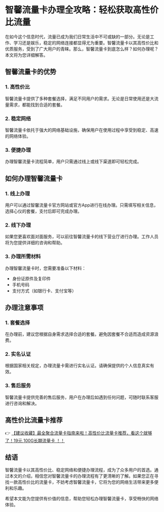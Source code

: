 # 智馨流量卡办理全攻略：轻松获取高性价比流量

在如今这个信息时代，流量已成为我们日常生活中不可或缺的一部分。无论是工作、学习还是娱乐，稳定的网络连接都显得尤为重要。智馨流量卡以其高性价比和优质服务，受到了广大用户的青睐。那么，智馨流量卡到底怎么样？如何办理呢？本文将为您详细解答。

## 智馨流量卡的优势

### 1. 高性价比
智馨流量卡提供了多种套餐选择，满足不同用户的需求。无论是日常使用还是大流量需求，都能找到合适的套餐。

### 2. 稳定网络
智馨流量卡依托于强大的网络基础设施，确保用户在使用过程中享受到稳定、高速的网络体验。

### 3. 便捷办理
办理智馨流量卡流程简单，用户只需通过线上或线下渠道即可轻松完成。

## 如何办理智馨流量卡

### 1. 线上办理
用户可以通过智馨流量卡官方网站或官方App进行在线办理。只需填写相关信息，选择心仪的套餐，支付后即可完成办理。

### 2. 线下办理
如果您更喜欢面对面服务，可以前往智馨流量卡的线下营业厅进行办理。工作人员将为您提供详细的咨询和帮助。

### 3. 办理所需材料
办理智馨流量卡时，您需要准备以下材料：
- 身份证原件及复印件
- 手机号码
- 支付方式（如银行卡、支付宝等）

## 办理注意事项

### 1. 套餐选择
在办理前，建议您根据自身需求选择合适的套餐。避免因套餐不合适而造成资源浪费。

### 2. 实名认证
根据国家相关规定，办理流量卡需进行实名认证。请确保提供的个人信息真实有效。

### 3. 售后服务
智馨流量卡提供完善的售后服务，用户在办理后如遇到任何问题，可随时联系客服进行咨询和解决。

## 高性价比流量卡推荐

👉 [【建议收藏】最全聚合流量卡指南来啦！高性价比流量卡推荐，看这个就够了！19元 100G长期流量卡 ！！](https://bit.ly/Liuliangka)

## 结语

智馨流量卡以其高性价比、稳定网络和便捷办理流程，成为了众多用户的首选。通过本文的介绍，相信您对智馨流量卡的办理流程有了更清晰的了解。如果您正在寻找一款高性价比的流量卡，不妨考虑智馨流量卡，它将为您的网络生活带来更多便利和乐趣。

希望本文能为您提供有价值的信息，帮助您轻松办理智馨流量卡，享受畅快的网络体验。